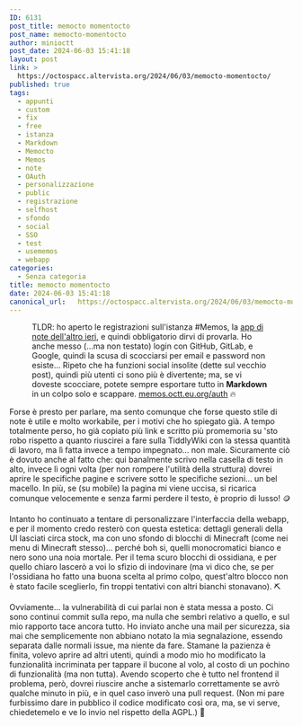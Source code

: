 ```yaml
---
ID: 6131
post_title: memocto momentocto
post_name: memocto-momentocto
author: minioctt
post_date: 2024-06-03 15:41:18
layout: post
link: >
  https://octospacc.altervista.org/2024/06/03/memocto-momentocto/
published: true
tags:
  - appunti
  - custom
  - fix
  - free
  - istanza
  - Markdown
  - Memocto
  - Memos
  - note
  - OAuth
  - personalizzazione
  - public
  - registrazione
  - selfhost
  - sfondo
  - social
  - SSO
  - test
  - usememos
  - webapp
categories:
  - Senza categoria
title: memocto momentocto
date: 2024-06-03 15:41:18
canonical_url:   https://octospacc.altervista.org/2024/06/03/memocto-momentocto/
---
```

<!-- wp:image {"id":6211,"sizeSlug":"large","linkDestination":"none"} -->
<figure class="wp-block-image size-large"><img src="{{site.cdnurl}}/assets/uploads/2024/06/image-3-960x506.png" alt="" class="wp-image-6211"/><figcaption class="wp-element-caption">TLDR: ho aperto le registrazioni sull'istanza #Memos, la <a href="2024/05/31/app-note-con-buco-sorpresa/">app di note dell'altro ieri</a>, e quindi obbligatorio dirvi di provarla. Ho anche messo (...ma non testato) login con GitHub, GitLab, e Google, quindi la scusa di scocciarsi per email e password non esiste... Ripeto che ha funzioni social insolite (dette sul vecchio post), quindi più utenti ci sono più è divertente; ma, se vi doveste scocciare, potete sempre esportare tutto in <strong>Markdown</strong> in un colpo solo e scappare. <a href="https://memos.octt.eu.org/auth">memos.octt.eu.org/auth</a> 🔥️</figcaption></figure>
<!-- /wp:image -->

<!-- wp:paragraph -->
<p></p>
<!-- /wp:paragraph -->

<!-- wp:paragraph -->
<p>Forse è presto per parlare, ma sento comunque che forse questo stile di note è utile e molto workabile, per i motivi che ho spiegato già. A tempo totalmente perso, ho già copiato più link e scritto più promemoria su 'sto robo rispetto a quanto riuscirei a fare sulla TiddlyWiki con la stessa quantità di lavoro, ma lì fatta invece a tempo impegnato... non male. Sicuramente ciò è dovuto anche al fatto che: qui banalmente scrivo nella casella di testo in alto, invece lì ogni volta (per non rompere l'utilità della struttura) dovrei aprire le specifiche pagine e scrivere sotto le specifiche sezioni... un bel macello. In più, se (su mobile) la pagina mi viene uccisa, si ricarica comunque velocemente e senza farmi perdere il testo, è proprio di lusso! 🪙️</p>
<!-- /wp:paragraph -->

<!-- wp:paragraph -->
<p>Intanto ho continuato a tentare di personalizzare l'interfaccia della webapp, e per il momento credo resterò con questa estetica: dettagli generali della UI lasciati circa stock, ma con uno sfondo di blocchi di Minecraft (come nei menu di Minecraft stesso)... perché boh si, quelli monocromatici bianco e nero sono una noia mortale. Per il tema scuro blocchi di ossidiana, e per quello chiaro lascerò a voi lo sfizio di indovinare (ma vi dico che, se per l'ossidiana ho fatto una buona scelta al primo colpo, quest'altro blocco non è stato facile sceglierlo, fin troppi tentativi con altri bianchi stonavano). ⛏️</p>
<!-- /wp:paragraph -->

<!-- wp:paragraph -->
<p>Ovviamente... la vulnerabilità di cui parlai non è stata messa a posto. Ci sono continui commit sulla repo, ma nulla che sembri relativo a quello, e sul mio rapporto tace ancora tutto. Ho inviato anche una mail per sicurezza, sia mai che semplicemente non abbiano notato la mia segnalazione, essendo separata dalle normali issue, ma niente da fare. Stamane la pazienza è finita, volevo aprire ad altri utenti, quindi a modo mio ho modificato la funzionalità incriminata per tappare il bucone al volo, al costo di un pochino di funzionalità (ma non tutta). Avendo scoperto che è tutto nel frontend il problema, però, dovrei riuscire anche a sistemarlo correttamente se avrò qualche minuto in più, e in quel caso inverò una pull request. (Non mi pare furbissimo dare in pubblico il codice modificato così ora, ma, se vi serve, chiedetemelo e ve lo invio nel rispetto della AGPL.) 🦜</p>
<!-- /wp:paragraph -->